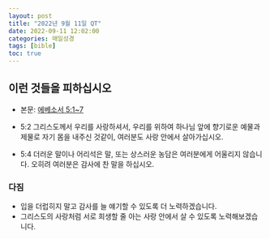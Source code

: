 ```yaml
---
layout: post
title: "2022년 9월 11일 QT"
date: 2022-09-11 12:02:00
categories: 매일성경
tags: [bible]
toc: true
---
```


## 이런 것들을 피하십시오
- 본문: [에베소서 5:1~7](https://www.bskorea.or.kr/bible/korbibReadpage.php?version=SAE&book=eph&chap=4&sec=25&cVersion=&fontSize=15px&fontWeight=normal#focus)

- 5:2 그리스도께서 우리를 사랑하셔서, 우리를 위하여 하나님 앞에 향기로운 예물과 제물로 자기 몸을 내주신 것같이, 여러분도 사랑 안에서 살아가십시오.
- 5:4 더러운 말이나 어리석은 말, 또는 상스러운 농담은 여러분에게 어울리지 않습니다. 오히려 여러분은 감사에 찬 말을 하십시오.

### 다짐
- 입을 더럽히지 말고 감사를 늘 얘기할 수 있도록 더 노력하겠습니다.
- 그리스도의 사랑처럼 서로 희생할 줄 아는 사랑 안에서 살 수 있도록 노력해보겠습니다.

